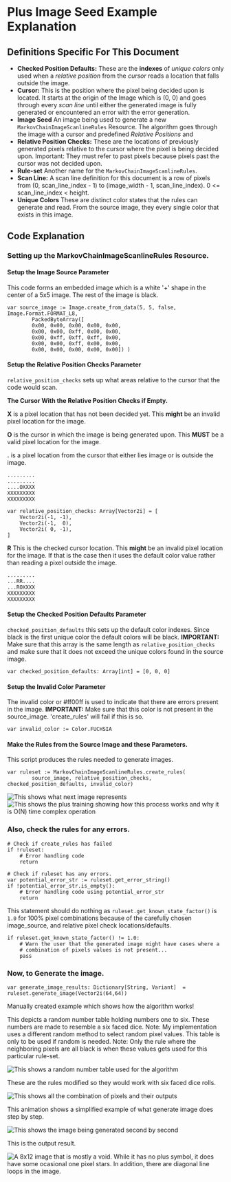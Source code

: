# Plus Image Seed Example Explanation
## Definitions Specific For This Document
* **Checked Position Defaults:** These are the **indexes** of *unique colors* only used when a *relative position* from the *cursor* reads a location that falls outside the image.
* **Cursor:** This is the position where the pixel being decided upon is located. It starts at the origin of the Image which is (0, 0) and goes through every *scan line* until either the generated image is fully generated or encountered an error with the error generation.
* **Image Seed** An image being used to generate a new `MarkovChainImageScanlineRules` Resource. The algorithm goes through the image with a cursor and predefined *Relative Positions* and 
* **Relative Position Checks:** These are the locations of previously generated pixels relative to the cursor where the pixel is being decided upon. Important: They must refer to past pixels because pixels past the cursor was not decided upon.
* **Rule-set** Another name for the `MarkovChainImageScanlineRules`.
* **Scan Line:** A scan line definition for this document is a row of pixels from (0, scan_line_index - 1) to (image_width - 1, scan_line_index). 0 <= scan_line_index < height.
* **Unique Colors** These are distinct color states that the rules can generate and read. From the source image, they every single color that exists in this image.
## Code Explanation
### Setting up the MarkovChainImageScanlineRules Resource.
#### Setup the Image Source Parameter
This code forms an embedded image which is a white '+' shape in the center of a 5x5 image. The rest of the image is black.
```gdscript
var source_image := Image.create_from_data(5, 5, false, Image.Format.FORMAT_L8,
		PackedByteArray([
		0x00, 0x00, 0x00, 0x00, 0x00,
		0x00, 0x00, 0xff, 0x00, 0x00,
		0x00, 0xff, 0xff, 0xff, 0x00,
		0x00, 0x00, 0xff, 0x00, 0x00,
		0x00, 0x00, 0x00, 0x00, 0x00]) )
```
#### Setup the Relative Position Checks Parameter
`relative_position_checks` sets up what areas relative to the cursor that the code would scan.

**The Cursor With the Relative Position Checks if Empty.**

**X** is a pixel location that has not been decided yet. This **might** be an invalid pixel location for the image.

**O** is the cursor in which the image is being generated upon. This **MUST** be a valid pixel location for the image.

**.** is a pixel location from the cursor that either lies image or is outside the image.

```
.........
.........
....OXXXX
XXXXXXXXX
XXXXXXXXX
```

```gdscript
var relative_position_checks: Array[Vector2i] = [
	Vector2i(-1, -1),
	Vector2i(-1,  0),
	Vector2i( 0, -1),
]
```
**R** This is the checked cursor location. This **might** be an invalid pixel location for the image. If that is the case then it uses the default color value rather than reading a pixel outside the image.
```
.........
...RR....
...ROXXXX
XXXXXXXXX
XXXXXXXXX
```
#### Setup the Checked Position Defaults Parameter
`checked_position_defaults` this sets up the default color indexes. Since black is the first unique color the default colors will be black. **IMPORTANT:** Make sure that this array is the same length as `relative_position_checks` and make sure that it does not exceed the unique colors found in the source image.
```gdscript
var checked_position_defaults: Array[int] = [0, 0, 0]
```
#### Setup the Invalid Color Parameter
The invalid color or #ff00ff is used to indicate that there are errors present in the image. **IMPORTANT:** Make sure that this color is not present in the source_image. 'create_rules' will fail if this is so.
```gdscript
var invalid_color := Color.FUCHSIA
```
#### Make the Rules from the Source Image and these Parameters.
This script produces the rules needed to generate images.
```gdscript
var ruleset := MarkovChainImageScanlineRules.create_rules(
		source_image, relative_position_checks, checked_position_defaults, invalid_color)
```
![This shows what next image represents](./images/make_model_description.gif)
![This shows the plus training showing how this process works and why it is O(N) time complex operation](./images/make_model.gif)
### Also, check the rules for any errors.
```gdscript
# Check if create_rules has failed
if !ruleset:
	# Error handling code
	return

# Check if ruleset has any errors.
var potential_error_str := ruleset.get_error_string()
if !potential_error_str.is_empty():
	# Error handling code using potential_error_str
	return
```

This statement should do nothing as `ruleset.get_known_state_factor()` is `1.0` for 100% pixel combinations because of the carefully chosen image_source, and relative pixel check locations/defaults.
```gdscript
if ruleset.get_known_state_factor() != 1.0:
    # Warn the user that the generated image might have cases where a
    # combination of pixels values is not present...
    pass
```
### Now, to Generate the image.
```gdscript
var generate_image_results: Dictionary[String, Variant]  = ruleset.generate_image(Vector2i(64,64))
```

Manually created example which shows how the algorithm works!

This depicts a random number table holding numbers one to six. These numbers are made to resemble a six faced dice. Note: My implementation uses a different random method to select random pixel values. This table is only to be used if random is needed. Note: Only the rule where the neighboring pixels are all black is when these values gets used for this particular rule-set.

![This shows a random number table used for the algorithm](./images/generate_image.png)

These are the rules modified so they would work with six faced dice rolls.

![This shows all the combination of pixels and their outputs](./images/generate_image_rules.png)

This animation shows a simplified example of what generate image does step by step.

![This shows the image being generated second by second](./images/generate_image.gif)

This is the output result.

![A 8x12 image that is mostly a void. While it has no plus symbol, it does have some ocasional one pixel stars. In addition, there are diagonal line loops in the image.](./images/output.png)
